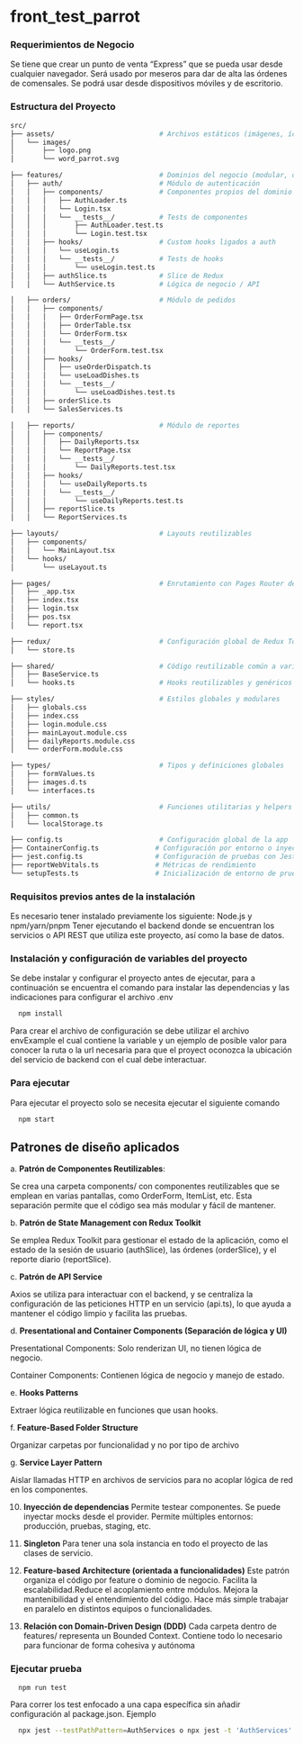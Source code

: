 # front_test_parrot

### Requerimientos de Negocio
Se tiene que crear un punto de venta “Express” que se pueda usar desde
cualquier navegador. Será usado por meseros para dar de alta las órdenes de
comensales. Se podrá usar desde dispositivos móviles y de escritorio.

### Estructura del Proyecto
```bash
src/
├── assets/                          # Archivos estáticos (imágenes, íconos, etc.)
│   └── images/
│       ├── logo.png
│       └── word_parrot.svg

├── features/                        # Dominios del negocio (modular, orientado a DDD)
│   ├── auth/                        # Módulo de autenticación
│   │   ├── components/              # Componentes propios del dominio
│   │   │   ├── AuthLoader.ts
│   │   │   └── Login.tsx
│   │   │   └── __tests__/           # Tests de componentes
│   │   │       ├── AuthLoader.test.ts
│   │   │       └── Login.test.tsx
│   │   ├── hooks/                   # Custom hooks ligados a auth
│   │   │   └── useLogin.ts
│   │   │   └── __tests__/           # Tests de hooks
│   │   │       └── useLogin.test.ts
│   │   ├── authSlice.ts             # Slice de Redux
│   │   └── AuthService.ts           # Lógica de negocio / API

│   ├── orders/                      # Módulo de pedidos
│   │   ├── components/
│   │   │   ├── OrderFormPage.tsx
│   │   │   ├── OrderTable.tsx
│   │   │   └── OrderForm.tsx
│   │   │   └── __tests__/
│   │   │       └── OrderForm.test.tsx
│   │   ├── hooks/
│   │   │   ├── useOrderDispatch.ts
│   │   │   └── useLoadDishes.ts
│   │   │   └── __tests__/
│   │   │       └── useLoadDishes.test.ts
│   │   ├── orderSlice.ts
│   │   └── SalesServices.ts

│   ├── reports/                     # Módulo de reportes
│   │   ├── components/
│   │   │   ├── DailyReports.tsx
│   │   │   └── ReportPage.tsx
│   │   │   └── __tests__/
│   │   │       └── DailyReports.test.tsx
│   │   ├── hooks/
│   │   │   └── useDailyReports.ts
│   │   │   └── __tests__/
│   │   │       └── useDailyReports.test.ts
│   │   ├── reportSlice.ts
│   │   └── ReportServices.ts

├── layouts/                         # Layouts reutilizables
│   ├── components/
│   │   └── MainLayout.tsx
│   └── hooks/
│       └── useLayout.ts

├── pages/                           # Enrutamiento con Pages Router de Next.js
│   ├── _app.tsx
│   ├── index.tsx
│   ├── login.tsx
│   ├── pos.tsx
│   └── report.tsx

├── redux/                           # Configuración global de Redux Toolkit
│   └── store.ts

├── shared/                          # Código reutilizable común a varios dominios
│   ├── BaseService.ts
│   └── hooks.ts                     # Hooks reutilizables y genéricos

├── styles/                          # Estilos globales y modulares
│   ├── globals.css
│   ├── index.css
│   ├── login.module.css
│   ├── mainLayout.module.css
│   ├── dailyReports.module.css
│   └── orderForm.module.css

├── types/                           # Tipos y definiciones globales
│   ├── formValues.ts
│   ├── images.d.ts
│   └── interfaces.ts

├── utils/                           # Funciones utilitarias y helpers
│   ├── common.ts
│   └── localStorage.ts

├── config.ts                        # Configuración global de la app
├── ContainerConfig.ts              # Configuración por entorno o inyección
├── jest.config.ts                  # Configuración de pruebas con Jest
├── reportWebVitals.ts              # Métricas de rendimiento
└── setupTests.ts                   # Inicialización de entorno de pruebas


```

### Requisitos previos antes de la instalación

Es necesario tener instalado previamente los siguiente: Node.js y npm/yarn/pnpm
Tener ejecutando el backend donde se encuentran los servicios o API REST que utiliza este proyecto, así como la base de datos.

### Instalación y configuración de variables del proyecto

Se debe instalar y configurar el proyecto antes de ejecutar, para a continuación se encuentra el comando para instalar las dependencias y 
las indicaciones para configurar el archivo .env

```bash
  npm install
```
Para crear el archivo de configuración se debe utilizar el archivo envExample el cual contiene la variable y un ejemplo de posible valor para conocer la ruta
o la url necesaria para que el proyect oconozca la ubicación del servicio de backend con el cual debe interactuar.

### Para ejecutar
Para ejecutar el proyecto solo se necesita ejecutar el siguiente comando

```bash
  npm start
```

## Patrones de diseño aplicados

a. **Patrón de Componentes Reutilizables**:

Se crea una carpeta components/ con componentes reutilizables que se emplean en varias pantallas, como OrderForm,
ItemList, etc. Esta separación permite que el código sea más modular y fácil de mantener.

b. **Patrón de State Management con Redux Toolkit**

Se emplea Redux Toolkit para gestionar el estado de la aplicación, como el estado de la sesión de usuario (authSlice),
las órdenes (orderSlice), y el reporte diario (reportSlice).

c. **Patrón de API Service**

Axios se utiliza para interactuar con el backend, y se centraliza la configuración de las peticiones HTTP en un
servicio (api.ts), lo que ayuda a mantener el código limpio y facilita las pruebas.

d. **Presentational and Container Components (Separación de lógica y UI)**

Presentational Components: Solo renderizan UI, no tienen lógica de negocio.

Container Components: Contienen lógica de negocio y manejo de estado.

e. **Hooks Patterns**

Extraer lógica reutilizable en funciones que usan hooks.

f. **Feature-Based Folder Structure**

Organizar carpetas por funcionalidad y no por tipo de archivo

g. **Service Layer Pattern**   

Aislar llamadas HTTP en archivos de servicios para no acoplar lógica de red en los componentes.

10. **Inyección de dependencias**
 Permite testear componentes. Se puede inyectar mocks desde el provider. Permite múltiples entornos: producción, pruebas, staging, etc.

11. **Singleton**
Para tener una sola instancia en todo el proyecto de las clases de servicio.

12. **Feature-based Architecture (orientada a funcionalidades)**
 Este patrón organiza el código por feature o dominio de negocio. Facilita la escalabilidad.Reduce el acoplamiento entre módulos.
 Mejora la mantenibilidad y el entendimiento del código. Hace más simple trabajar en paralelo en distintos equipos o funcionalidades.

13. **Relación con Domain-Driven Design (DDD)**
Cada carpeta dentro de features/ representa un Bounded Context. Contiene todo lo necesario para funcionar de forma cohesiva y autónoma

### Ejecutar prueba
```bash
  npm run test 
```
Para correr los test enfocado a una capa específica sin añadir configuración al package.json. Ejemplo
```bash
  npx jest --testPathPattern=AuthServices o npx jest -t 'AuthServices'
```